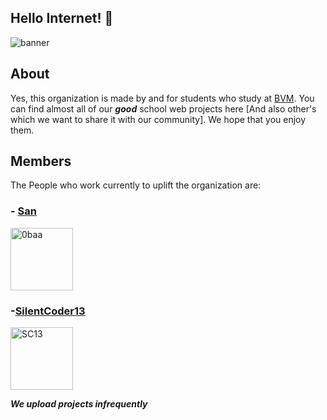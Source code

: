 ## Hello Internet! 👋<br>

![banner](https://cdn.jsdelivr.net/gh/globezens/.github@main/profile/banner.png)

## About
Yes, this organization is made by and for students who study at [BVM](http://www.bvmglobal.org/index.aspx). You can find almost all of our ***good*** school web projects here [And also other's which we want to share it with our community]. We hope that you enjoy them.

## Members

The People who work currently to uplift the organization are:

### - [San](https://github.com/0baa)<br/>
<img src="https://avatars.githubusercontent.com/u/71178439?v=4" alt="0baa" width="100px" height="100px"> 

### -[SilentCoder13](https://github.com/SilentCoder13)
<img src="https://avatars.githubusercontent.com/u/83856111?v=4" alt="SC13" width="100px" height="100px"> 

***We upload projects infrequently***

